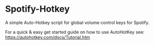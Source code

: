 # Spotify-Hotkey
A simple Auto-Hotkey script for global volume control keys for Spotify.

For a quick & easy get started guide on how to use AutoHotKey see: https://autohotkey.com/docs/Tutorial.htm

